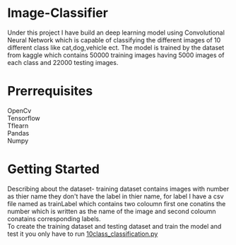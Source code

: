 # Image-Classifier
Under this project I have build an deep learning model using Convolutional Neural Network which is capable of classifying the different images of 10 different class like cat,dog,vehicle ect. The model is trained by the dataset from kaggle which contains 50000 training images having 5000 images of each class and 22000 testing images.

# Prerrequisites
OpenCv<br/>
Tensorflow<br/>
Tflearn<br/>
Pandas<br/>
Numpy

# Getting Started
Describing about the dataset- training dataset contains images with number as thier name they don't have the label in thier name, for label I have a csv file named as trainLabel which contains two coloumn first one conatins the number which is written as the name of the image and second coloumn conatains corresponding labels.<br/>
To create the training dataset and testing dataset and train the model and test it you only have to run <a href="">10class_classification.py </a> 

